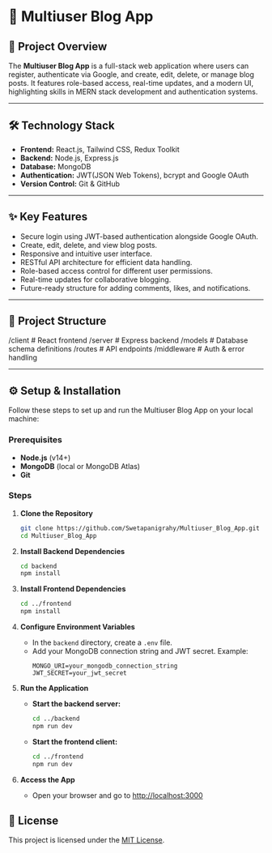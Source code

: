 # 📝 Multiuser Blog App

## 📌 Project Overview
The **Multiuser Blog App** is a full-stack web application where users can register, authenticate via Google, and create, edit, delete, or manage blog posts. It features role-based access, real-time updates, and a modern UI, highlighting skills in MERN stack development and authentication systems.

---

## 🛠️ Technology Stack
- **Frontend:** React.js, Tailwind CSS, Redux Toolkit
- **Backend:** Node.js, Express.js
- **Database:** MongoDB
- **Authentication:** JWT(JSON Web Tokens), bcrypt and Google OAuth 
- **Version Control:** Git & GitHub

---

## ✨ Key Features
- Secure login using JWT-based authentication alongside Google OAuth.
- Create, edit, delete, and view blog posts.
- Responsive and intuitive user interface.
- RESTful API architecture for efficient data handling.
- Role-based access control for different user permissions.
- Real-time updates for collaborative blogging.
- Future-ready structure for adding comments, likes, and notifications.


---

## 📂 Project Structure
/client # React frontend
/server # Express backend
/models # Database schema definitions
/routes # API endpoints
/middleware # Auth & error handling

---


## ⚙️ Setup & Installation

Follow these steps to set up and run the Multiuser Blog App on your local machine:

### Prerequisites
- **Node.js** (v14+)
- **MongoDB** (local or MongoDB Atlas)
- **Git**

### Steps

1. **Clone the Repository**
    ```bash
    git clone https://github.com/Swetapanigrahy/Multiuser_Blog_App.git
    cd Multiuser_Blog_App
    ```

2. **Install Backend Dependencies**
    ```bash
    cd backend
    npm install
    ```

3. **Install Frontend Dependencies**
    ```bash
    cd ../frontend
    npm install
    ```

4. **Configure Environment Variables**
    - In the `backend` directory, create a `.env` file.
    - Add your MongoDB connection string and JWT secret. Example:
      ```env
      MONGO_URI=your_mongodb_connection_string
      JWT_SECRET=your_jwt_secret
      
      ```

5. **Run the Application**
    - **Start the backend server:**
      ```bash
      cd ../backend
      npm run dev
      ```
    - **Start the frontend client:**
      ```bash
      cd ../frontend
      npm run dev
      ```

6. **Access the App**
    - Open your browser and go to [http://localhost:3000](http://localhost:3000)
      
## 📄 License

This project is licensed under the [MIT License](./LICENSE).  




